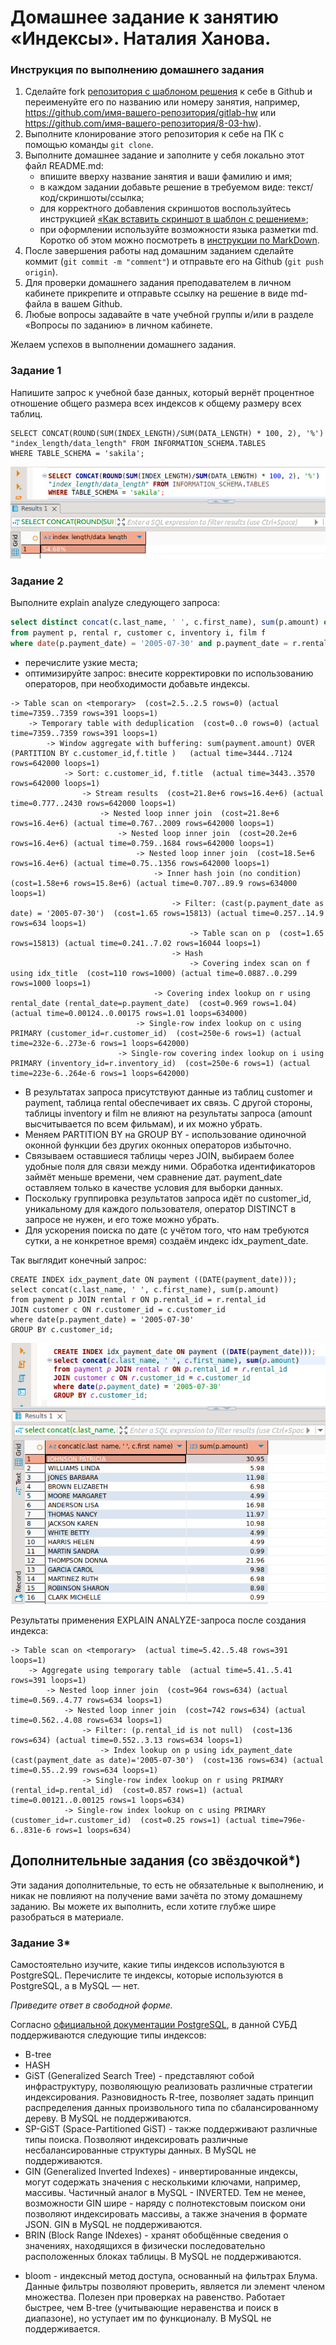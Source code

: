 # Домашнее задание к занятию «Индексы». Наталия Ханова.

### Инструкция по выполнению домашнего задания

1. Сделайте fork [репозитория c шаблоном решения](https://github.com/netology-code/sys-pattern-homework) к себе в Github и переименуйте его по названию или номеру занятия, например, https://github.com/имя-вашего-репозитория/gitlab-hw или https://github.com/имя-вашего-репозитория/8-03-hw).
2. Выполните клонирование этого репозитория к себе на ПК с помощью команды `git clone`.
3. Выполните домашнее задание и заполните у себя локально этот файл README.md:
   - впишите вверху название занятия и ваши фамилию и имя;
   - в каждом задании добавьте решение в требуемом виде: текст/код/скриншоты/ссылка;
   - для корректного добавления скриншотов воспользуйтесь инструкцией [«Как вставить скриншот в шаблон с решением»](https://github.com/netology-code/sys-pattern-homework/blob/main/screen-instruction.md);
   - при оформлении используйте возможности языка разметки md. Коротко об этом можно посмотреть в [инструкции по MarkDown](https://github.com/netology-code/sys-pattern-homework/blob/main/md-instruction.md).
4. После завершения работы над домашним заданием сделайте коммит (`git commit -m "comment"`) и отправьте его на Github (`git push origin`).
5. Для проверки домашнего задания преподавателем в личном кабинете прикрепите и отправьте ссылку на решение в виде md-файла в вашем Github.
6. Любые вопросы задавайте в чате учебной группы и/или в разделе «Вопросы по заданию» в личном кабинете.

Желаем успехов в выполнении домашнего задания.

### Задание 1

Напишите запрос к учебной базе данных, который вернёт процентное отношение общего размера всех индексов к общему размеру всех таблиц.

```
SELECT CONCAT(ROUND(SUM(INDEX_LENGTH)/SUM(DATA_LENGTH) * 100, 2), '%') 
"index_length/data_length" FROM INFORMATION_SCHEMA.TABLES
WHERE TABLE_SCHEMA = 'sakila';
```

![Index_percent](https://github.com/NataliyaKh/sdb-homeworks/blob/main/12-05/select12-5-1.png)

### Задание 2

Выполните explain analyze следующего запроса:
```sql
select distinct concat(c.last_name, ' ', c.first_name), sum(p.amount) over (partition by c.customer_id, f.title)
from payment p, rental r, customer c, inventory i, film f
where date(p.payment_date) = '2005-07-30' and p.payment_date = r.rental_date and r.customer_id = c.customer_id and i.inventory_id = r.inventory_id
```
- перечислите узкие места;
- оптимизируйте запрос: внесите корректировки по использованию операторов, при необходимости добавьте индексы.


```
-> Table scan on <temporary>  (cost=2.5..2.5 rows=0) (actual time=7359..7359 rows=391 loops=1)
    -> Temporary table with deduplication  (cost=0..0 rows=0) (actual time=7359..7359 rows=391 loops=1)
        -> Window aggregate with buffering: sum(payment.amount) OVER (PARTITION BY c.customer_id,f.title )   (actual time=3444..7124 rows=642000 loops=1)
            -> Sort: c.customer_id, f.title  (actual time=3443..3570 rows=642000 loops=1)
                -> Stream results  (cost=21.8e+6 rows=16.4e+6) (actual time=0.777..2430 rows=642000 loops=1)
                    -> Nested loop inner join  (cost=21.8e+6 rows=16.4e+6) (actual time=0.767..2009 rows=642000 loops=1)
                        -> Nested loop inner join  (cost=20.2e+6 rows=16.4e+6) (actual time=0.759..1684 rows=642000 loops=1)
                            -> Nested loop inner join  (cost=18.5e+6 rows=16.4e+6) (actual time=0.75..1356 rows=642000 loops=1)
                                -> Inner hash join (no condition)  (cost=1.58e+6 rows=15.8e+6) (actual time=0.707..89.9 rows=634000 loops=1)
                                    -> Filter: (cast(p.payment_date as date) = '2005-07-30')  (cost=1.65 rows=15813) (actual time=0.257..14.9 rows=634 loops=1)
                                        -> Table scan on p  (cost=1.65 rows=15813) (actual time=0.241..7.02 rows=16044 loops=1)
                                    -> Hash
                                        -> Covering index scan on f using idx_title  (cost=110 rows=1000) (actual time=0.0887..0.299 rows=1000 loops=1)
                                -> Covering index lookup on r using rental_date (rental_date=p.payment_date)  (cost=0.969 rows=1.04) (actual time=0.00124..0.00175 rows=1.01 loops=634000)
                            -> Single-row index lookup on c using PRIMARY (customer_id=r.customer_id)  (cost=250e-6 rows=1) (actual time=232e-6..273e-6 rows=1 loops=642000)
                        -> Single-row covering index lookup on i using PRIMARY (inventory_id=r.inventory_id)  (cost=250e-6 rows=1) (actual time=223e-6..264e-6 rows=1 loops=642000)
```

- В результатах запроса присутствуют данные из таблиц customer и payment, таблица rental обеспечивает их связь. С другой стороны, таблицы inventory и film не влияют на результаты запроса (amount высчитывается по всем фильмам), и их можно убрать.
- Меняем PARTITION BY на GROUP BY - использование одиночной оконной функции без других оконных операторов избыточно.
- Связываем оставшиеся таблицы через JOIN, выбираем более удобные поля для связи между ними. Обработка идентификаторов займёт меньше времени, чем сравнение дат. payment_date оставляем только в качестве условия для выборки данных. 
- Поскольку группировка результатов запроса идёт по customer_id, уникальному для каждого пользователя, оператор DISTINCT в запросе не нужен, и его тоже можно убрать.   
- Для ускорения поиска по дате (с учётом того, что нам требуются сутки, а не конкретное время) создаём индекс idx_payment_date. 

Так выглядит конечный запрос:
```
CREATE INDEX idx_payment_date ON payment ((DATE(payment_date)));
select concat(c.last_name, ' ', c.first_name), sum(p.amount)
from payment p JOIN rental r ON p.rental_id = r.rental_id 
JOIN customer c ON r.customer_id = c.customer_id 
where date(p.payment_date) = '2005-07-30'
GROUP BY c.customer_id;
```

![QUERY](https://github.com/NataliyaKh/sdb-homeworks/blob/main/12-05/select12-5-2.png)

Результаты применения EXPLAIN ANALYZE-запроса после создания индекса:
```
-> Table scan on <temporary>  (actual time=5.42..5.48 rows=391 loops=1)
    -> Aggregate using temporary table  (actual time=5.41..5.41 rows=391 loops=1)
        -> Nested loop inner join  (cost=964 rows=634) (actual time=0.569..4.77 rows=634 loops=1)
            -> Nested loop inner join  (cost=742 rows=634) (actual time=0.562..4.08 rows=634 loops=1)
                -> Filter: (p.rental_id is not null)  (cost=136 rows=634) (actual time=0.552..3.13 rows=634 loops=1)
                    -> Index lookup on p using idx_payment_date (cast(payment_date as date)='2005-07-30')  (cost=136 rows=634) (actual time=0.55..2.99 rows=634 loops=1)
                -> Single-row index lookup on r using PRIMARY (rental_id=p.rental_id)  (cost=0.857 rows=1) (actual time=0.00121..0.00125 rows=1 loops=634)
            -> Single-row index lookup on c using PRIMARY (customer_id=r.customer_id)  (cost=0.25 rows=1) (actual time=796e-6..831e-6 rows=1 loops=634)
```

## Дополнительные задания (со звёздочкой*)
Эти задания дополнительные, то есть не обязательные к выполнению, и никак не повлияют на получение вами зачёта по этому домашнему заданию. Вы можете их выполнить, если хотите глубже шире разобраться в материале.

### Задание 3*

Самостоятельно изучите, какие типы индексов используются в PostgreSQL. Перечислите те индексы, которые используются в PostgreSQL, а в MySQL — нет.

*Приведите ответ в свободной форме.*

Согласно [официальной документации PostgreSQL](https://postgrespro.ru/docs/postgresql/16/indexes-types), в данной СУБД поддерживаются следующие типы индексов:
- B-tree
- HASH
- GiST (Generalized Search Tree) - представляют собой инфраструктуру, позволяющую реализовать различные стратегии индексирования. Разновидность R-tree, позволяет задать принцип распределения данных произвольного типа по сбалансированному дереву. В MySQL не поддерживаются. 
- SP-GiST (Space-Partitioned GiST) - также поддерживают различные типы поиска. Позволяют индексировать различные несбалансированные структуры данных. В MySQL не поддерживаются. 
- GIN (Generalized Inverted Indexes) - инвертированные индексы, могут содержать значения с несколькими ключами, например, массивы. Частичный аналог в MySQL - INVERTED. Тем не менее, возможности GIN шире - наряду с полнотекстовым поиском они позволяют индексировать массивы, а также значения в формате JSON. GIN в MySQL не поддерживаются. 
- BRIN (Block Range INdexes) - хранят обобщённые сведения о значениях, находящихся в физически последовательно расположенных блоках таблицы. В MySQL не поддерживаются. 
* bloom - индексный метод доступа, основанный на фильтрах Блума. Данные фильтры позволяют проверить, является ли элемент членом множества. Полезен при проверках на равенство. Работает быстрее, чем B-tree (учитывающие неравенства и поиск в диапазоне), но уступает им по функционалу. В MySQL не поддерживается.
